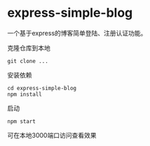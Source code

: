 # express-simple-blog
一个基于express的博客简单登陆、注册认证功能。

克隆仓库到本地
```
git clone ...
```
安装依赖
```
cd express-simple-blog
npm install
```
启动
```
npm start
```
可在本地3000端口访问查看效果